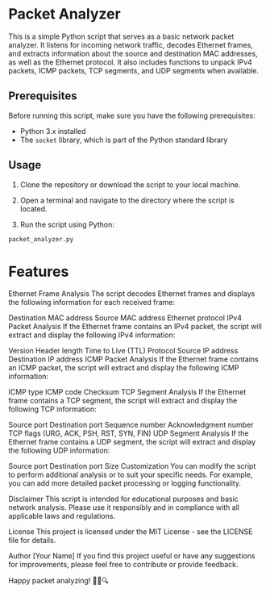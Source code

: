 # Packet Analyzer

This is a simple Python script that serves as a basic network packet analyzer. It listens for incoming network traffic, decodes Ethernet frames, and extracts information about the source and destination MAC addresses, as well as the Ethernet protocol. It also includes functions to unpack IPv4 packets, ICMP packets, TCP segments, and UDP segments when available.

## Prerequisites

Before running this script, make sure you have the following prerequisites:

- Python 3.x installed
- The `socket` library, which is part of the Python standard library

## Usage

1. Clone the repository or download the script to your local machine.

2. Open a terminal and navigate to the directory where the script is located.

3. Run the script using Python:

```python
packet_analyzer.py
```


# Features
Ethernet Frame Analysis
The script decodes Ethernet frames and displays the following information for each received frame:

Destination MAC address
Source MAC address
Ethernet protocol
IPv4 Packet Analysis
If the Ethernet frame contains an IPv4 packet, the script will extract and display the following IPv4 information:

Version
Header length
Time to Live (TTL)
Protocol
Source IP address
Destination IP address
ICMP Packet Analysis
If the Ethernet frame contains an ICMP packet, the script will extract and display the following ICMP information:

ICMP type
ICMP code
Checksum
TCP Segment Analysis
If the Ethernet frame contains a TCP segment, the script will extract and display the following TCP information:

Source port
Destination port
Sequence number
Acknowledgment number
TCP flags (URG, ACK, PSH, RST, SYN, FIN)
UDP Segment Analysis
If the Ethernet frame contains a UDP segment, the script will extract and display the following UDP information:

Source port
Destination port
Size
Customization
You can modify the script to perform additional analysis or to suit your specific needs. For example, you can add more detailed packet processing or logging functionality.

Disclaimer
This script is intended for educational purposes and basic network analysis. Please use it responsibly and in compliance with all applicable laws and regulations.

License
This project is licensed under the MIT License - see the LICENSE file for details.

Author
[Your Name]
If you find this project useful or have any suggestions for improvements, please feel free to contribute or provide feedback.

Happy packet analyzing! 🕵️‍♂️🔍


